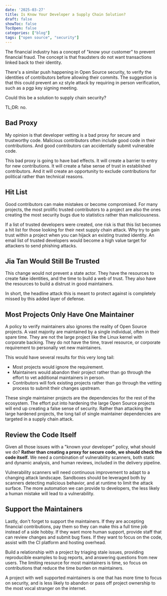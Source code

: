```yaml
---
date: '2025-03-27'
title: Is Know Your Developer a Supply Chain Solution?
draft: false
showToc: false
TocOpen: false
categories: ["blog"]
tags: ["open source", "security"]
---
```


The financial industry has a concept of "know your customer" to prevent financial fraud.
The concept is that fraudsters do not want transactions linked back to their identity.

There's a similar push happening in Open Source security, to verify the identities of contributors before allowing their commits.
The suggestion is that this could prevent an xz style attack by requiring in person verification, such as a pgp key signing meeting.

Could this be a solution to supply chain security?

TL;DR: no.

## Bad Proxy

My opinion is that developer vetting is a bad proxy for secure and trustworthy code.
Malicious contributors often include good code in their contributions.
And good contributors can accidentally submit vulnerable code.

This bad proxy is going to have bad effects.
It will create a barrier to entry for new contributions.
It will create a false sense of trust in established contributors.
And it will create an opportunity to exclude contributions for political rather than technical reasons.

## Hit List

Good contributors can make mistakes or become compromised.
For many projects, the most prolific trusted contributors to a project are also the ones creating the most security bugs due to statistics rather than maliciousness.

If a list of trusted developers were created, one risk is that this list becomes a hit list for those looking for their next supply chain attack.
Why try to gain trust within a project when you can hijack an existing trusted identity.
An email list of trusted developers would become a high value target for attackers to send phishing attacks.

## Jia Tan Would Still Be Trusted

This change would not prevent a state actor.
They have the resources to create fake identities, and the time to build a web of trust.
They also have the resources to build a distrust in good maintainers.

In short, the headline attack this is meant to protect against is completely missed by this added layer of defense.

## Most Projects Only Have One Maintainer

A policy to verify maintainers also ignores the reality of Open Source projects.
A vast majority are maintained by a single individual, often in their spare time.
They are not the large project like the Linux kernel with corporate backing.
They do not have the time, travel resource, or corporate requirement to personally vet new maintainers.

This would have several results for this very long tail:

- Most projects would ignore the requirement.
- Maintainers would abandon their project rather than go through the effort to vet additional maintainers in person.
- Contributors will fork existing projects rather than go through the vetting process to submit their changes upstream.

These single maintainer projects are the dependencies for the rest of the ecosystem.
The effort put into hardening the large Open Source projects will end up creating a false sense of security.
Rather than attacking the large hardened projects, the long tail of single maintainer dependencies are targeted in a supply chain attack.

## Review the Code Itself

Given all those issues with a "known your developer" policy, what should we do?
**Rather than creating a proxy for secure code, we should check the code itself.**
We need a combination of vulnerability scanners, both static and dynamic analysis, and human reviews, included in the delivery pipeline.

Vulnerability scanners will need continuous improvement to adapt to a changing attack landscape.
Sandboxes should be leveraged both by scanners detecting malicious behavior, and at runtime to limit the attack surface.
The more automation we can provide to developers, the less likely a human mistake will lead to a vulnerability.

## Support the Maintainers

Lastly, don't forget to support the maintainers.
If they are accepting financial contributions, pay them so they can make this a full time job instead of a side hobby.
If they want more human support, provide staff that can review changes and submit bug fixes.
If they want to focus on the code, assist with the CI platform and hosting overhead.

Build a relationship with a project by triaging stale issues, providing reproducible examples to bug reports, and answering questions from new users.
The limiting resource for most maintainers is time, so focus on contributions that reduce the time burden on maintainers.

A project with well supported maintainers is one that has more time to focus on security, and is less likely to abandon or pass off project ownership to the most vocal stranger on the internet.
